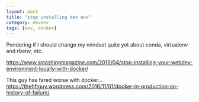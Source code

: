 ```yaml
---
layout: post
title: "stop installing dev env"
category: devenv
tags: [env, docker]
---
```


Pondering if I should change my mindset quite yet about conda, virtualenv and rbenv, etc.
  
<https://www.smashingmagazine.com/2016/04/stop-installing-your-webdev-environment-locally-with-docker/>
  
This guy has fared worse with docker...  
<https://thehftguy.wordpress.com/2016/11/01/docker-in-production-an-history-of-failure/>

